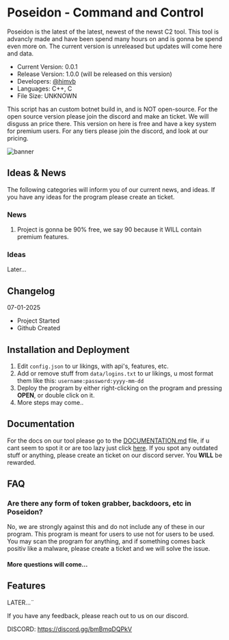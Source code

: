 
# Poseidon - Command and Control 
Poseidon is the latest of the latest, newest of the newst C2 tool. This tool is advancly made and have been spend many hours on and is gonna be spend even more on. The current version is unreleased but updates will come here and data.

- Current Version: 0.0.1
- Release Version: 1.0.0 (will be released on this version)
- Developers: [@himvb](https://github.com/himvb)
- Languages: C++, C
- File Size: UNKNOWN

This script has an custom botnet build in, and is NOT open-source. For the open source version please join the discord and make an ticket. We will disguss an price there. This version on here is free and have a key system for premium users. For any tiers please join the discord, and look at our pricing.

![banner](https://media.discordapp.net/attachments/1324874688832471053/1326259791928234006/poseidon.png?ex=677ec72f&is=677d75af&hm=110c92b8cf2aa38773a0d49a7419c56b139e99fd013fc6e902ea8993fc13321a&=&format=webp&quality=lossless&width=1440&height=583)
## Ideas & News
The following categories will inform you of our current news, and ideas. If you have any ideas for the program please create an ticket.

### News
1. Project is gonna be 90% free, we say 90 because it WILL contain premium features.

### Ideas
Later...
## Changelog
07-01-2025
- Project Started
- Github Created
## Installation and Deployment

1. Edit `config.json` to ur likings, with api's, features, etc.
2. Add or remove stuff from `data/logins.txt` to ur likings, u most format them like this: `username:password:yyyy-mm-dd`
3. Deploy the program by either right-clicking on the program and pressing **OPEN**, or double click on it.
4. More steps may come..
## Documentation

For the docs on our tool please go to the [DOCUMENTATION.md](https://github.com/himvb/poseidon/blob/main/DOCUMENTATION.md) file, if u cant seem to spot it or are too lazy just click [here](https://github.com/himvb/poseidon/blob/main/DOCUMENTATION.md). If you spot any outdated stuff or anything, please create an ticket on our discord server. You **WILL** be rewarded.
## FAQ

### Are there any form of token grabber, backdoors, etc in Poseidon?

No, we are strongly against this and do not include any of these in our program. This program is meant for users to use not for users to be used. You may scan the program for anything, and if something comes back positiv like a malware, please create a ticket and we will solve the issue.

#### More questions will come...

## Features

LATER...¨

If you have any feedback, please reach out to us on our discord.

DISCORD: https://discord.gg/bmBmqDQPkV
